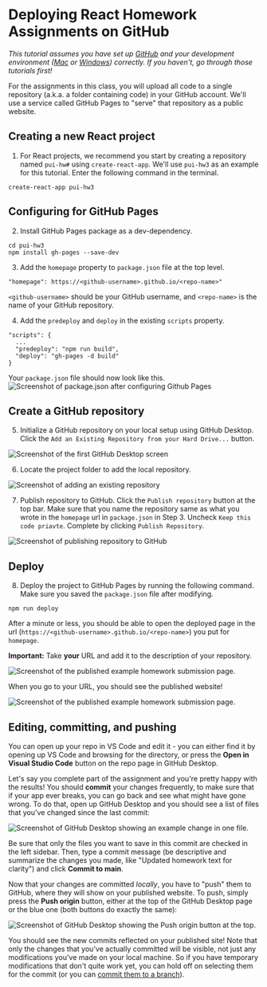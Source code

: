 # Deploying React Homework Assignments on GitHub

_This tutorial assumes you have set up [GitHub](./GithubSetup.md) and your development environment ([Mac](./DeveloperEnvironment--Mac.md) or [Windows](./DeveloperEnvironment--Win.md)) correctly. If you haven't, go through those tutorials first!_

For the assignments in this class, you will upload all code to a single repository (a.k.a. a folder containing code) in your GitHub account. We'll use a service called GitHub Pages to "serve" that repository as a public website.

## Creating a new React project

1. For React projects, we recommend you start by creating a repository named `pui-hw#` using `create-react-app`. We'll use `pui-hw3` as an example for this tutorial.
Enter the following command in the terminal. 

```
create-react-app pui-hw3
```

## Configuring for GitHub Pages

2. Install GitHub Pages package as a dev-dependency.

```
cd pui-hw3
npm install gh-pages --save-dev
```

3. Add the `homepage` property to `package.json` file at the top level.

```
"homepage": https://<github-username>.github.io/<repo-name>"
```
`<github-username>` should be your GitHub username, and `<repo-name>` is the name of your GitHub repository.

4. Add the `predeploy` and `deploy` in the existing `scripts` property.
```
"scripts": {
  ...
  "predeploy": "npm run build",
  "deploy": "gh-pages -d build"
}
```

Your `package.json` file should now look like this.
![Screenshot of package.json after configuring Github Pages](./assets/react-packagejson.png)


## Create a GitHub repository

5. Initialize a GitHub repository on your local setup using GitHub Desktop. Click the `Add an Existing Repository from your Hard Drive...` button.

![Screenshot of the first GitHub Desktop screen](./assets/react-github-desktop.png)


6. Locate the project folder to add the local repository.

![Screenshot of adding an existing repository](./assets/react-github-localrepo.png)


7. Publish repository to GitHub. Click the `Publish repository` button at the top bar. Make sure that you name the repository same as what you wrote in the `homepage` url in `package.json` in Step 3. Uncheck `Keep this code priavte`. Complete by clicking `Publish Repository`.

![Screenshot of publishing repository to GitHub](./assets/react-github-publish.png)


## Deploy

8. Deploy the project to GitHub Pages by running the following command. Make sure you saved the `package.json` file after modifying. 
```
npm run deploy
```

After a minute or less, you should be able to open the deployed page in the url (`https://<github-username>.github.io/<repo-name>`) you put for `homepage`.


**Important:** Take **your** URL and add it to the description of your repository. 

![Screenshot of the published example homework submission page.](./assets/react-github-pages-url.png)


When you go to your URL, you should see the published website!

![Screenshot of the published example homework submission page.](./assets/react-github-pages-success.png)

## Editing, committing, and pushing

You can open up your repo in VS Code and edit it - you can either find it by opening up VS Code and browsing for the directory, or press the **Open in Visual Studio Code** button on the repo page in GitHub Desktop.

Let's say you complete part of the assignment and you're pretty happy with the results! You should **commit** your changes frequently, to make sure that if your app ever breaks, you can go back and see what might have gone wrong. To do that, open up GitHub Desktop and you should see a list of files that you've changed since the last commit:

![Screenshot of GitHub Desktop showing an example change in one file.](./assets/react-github-desktop-changes.png)

Be sure that only the files you want to save in this commit are checked in the left sidebar. Then, type a commit message (be descriptive and summarize the changes you made, like "Updated homework text for clarity") and click **Commit to main**.

Now that your changes are committed _locally_, you have to "push" them to GitHub, where they will show on your published website. To push, simply press the **Push origin** button, either at the top of the GitHub Desktop page or the blue one (both buttons do exactly the same):

![Screenshot of GitHub Desktop showing the Push origin button at the top.](./assets/react-github-desktop-push.png)

You should see the new commits reflected on your published site! Note that only the changes that you've actually committed will be visible, not just any modifications you've made on your local machine. So if you have temporary modifications that don't quite work yet, you can hold off on selecting them for the commit (or you can [commit them to a branch](https://medium.com/@zandra.harner/github-branching-and-merging-using-github-desktop-ba4f7d59fdb9)).
